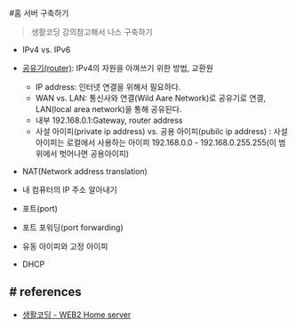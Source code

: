 #홈 서버 구축하기
> 생활코딩 강의참고해서 나스 구축하기
 
 - IPv4 vs. IPv6
 - [공유기(router)](https://opentutorials.org/course/3265/20033): IPv4의 자원을 아껴쓰기 위한 방법, 교환원
    - IP address: 인터넷 연결을 위해서 필요하다.
    - WAN vs. LAN: 통신사와 연결(Wild Aare Network)로 공유기로 연결, LAN(local area network)을 통해 공유된다.
    - 내부 192.168.0.1:Gateway, router address
    - 사설 아이피(private ip address) vs. 공용 아이피(pubilc ip address)
      : 사설 아이피는 로컬에서 사용하는 아이피 192.168.0.0 - 192.168.0.255.255(이 범위에서 벗어나면 공용아이피)
 
 
 - NAT(Network address translation)
 - 내 컴퓨터의 IP 주소 알아내기
 - 포트(port)
 - 포트 포워딩(port forwarding)
 - 유동 아이피와 고정 아이피
 - DHCP

## # references
- [생활코딩 - WEB2 Home server](https://opentutorials.org/course/3265)
